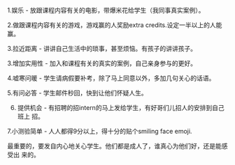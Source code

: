 1.娱乐 - 放跟课程内容有关的电影，带爆米花给学生（我同事真实案例）。

2.做跟课程内容有关的游戏，游戏赢的人奖励extra  credits.设定一半以上的人能赢。

3.拉近距离 - 讲讲自己生活中的琐事，甚至烦恼。有孩子的讲讲孩子。

3.增加实用性 - 加入和课程有关的真实的案例，自己亲身参与的更好。

4.嘘寒问暖 - 学生请病假要补考，除了马上同意以外，多加几句关心的话语。

5.有问必答 - 学生邮件秒回，快到让他们怀疑人生。

6. 提供机会 - 有招聘的招intern的马上发给学生，有好哥们儿招人的安排到自己班上
招。

7.小测验简单 - 人人都得9分以上，得十分的贴个smiling face emoji.

最重要的，要发自内心地关心学生。他们都是成人了，谁真心为他们好，还是能感受出
来的。
